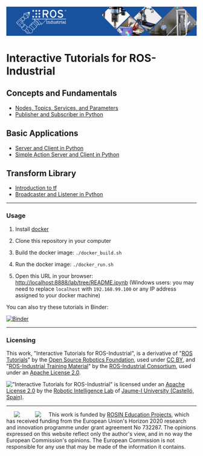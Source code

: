 [![ROS Industrial Homepage](img/logo.jpg)](https://rosindustrial.org/)
# Interactive Tutorials for ROS-Industrial

## Concepts and Fundamentals
* [Nodes, Topics, Services, and Parameters](Concepts/Fundamentals/index.ipynb)
* [Publisher and Subscriber in Python](Concepts/Topics/index.ipynb)

## Basic Applications
* [Server and Client in Python](Applications/Services/index.ipynb)
* [Simple Action Server and Client in Python](Applications/Actions/index.ipynb)

## Transform Library
* [Introduction to tf](Transform/Intro/index.ipynb)
* [Broadcaster and Listener in Python](Transform/Programming/index.ipynb)

<hr>

### Usage

1. Install [docker](https://www.docker.com/)

2. Clone this repository in your computer

3. Build the docker image:
```./docker_build.sh```

4. Run the docker image:
```./docker_run.sh```

5. Open this URL in your browser:
[http://localhost:8888/lab/tree/README.ipynb](http://localhost:8888/lab/tree/README.ipynb) (Windows users: you may need to replace `localhost` with `192.168.99.100` or any IP address assigned to your docker machine)

You can also try these tutorials in Binder:

[![Binder](https://mybinder.org/badge.svg)](https://mybinder.org/v2/gh/RobInLabUJI/ROSIN-Tutorials/master?urlpath=lab/tree/README.ipynb)

<hr>

### Licensing

This work, "Interactive Tutorials for ROS-Industrial", is a derivative of "[ROS Tutorials](http://wiki.ros.org/ROS/Tutorials)" by the [Open Source Robotics Foundation](http://www.osrfoundation.org/), used under [CC BY](https://creativecommons.org/licenses/by/3.0/), and "[ROS-Industrial Training Material](http://ros-industrial.github.io/industrial_training/index.html)" by the [ROS-Industrial Consortium](http://rosindustrial.org/ric), used under an [Apache License 2.0](https://www.apache.org/licenses/LICENSE-2.0).

<a href="http://robinlab.uji.es"><img align="left" src="img/robinlab_logo.png"></a>
"Interactive Tutorials for ROS-Industrial" is licensed under an [Apache License 2.0](https://www.apache.org/licenses/LICENSE-2.0) by the [Robotic Intelligence Lab](http://robinlab.uji.es) of [Jaume-I University (Castelló, Spain)](http://www.uji.es).

<hr>

<a href="http://rosin-project.eu"><img style="margin: 0px 20px; float: left" src="img/Logo_ROSIN.png"></a>
<img style="margin: 0px 20px; float: left" src="img/EU-Flag.png">
This work is funded by [ROSIN Education Projects](http://rosin-project.eu/eps),
which has received funding from the European Union's Horizon 2020 research and innovation programme under grant agreement No 732287. The opinions expressed on this website reflect only the author's view, and in no way the European Commission's opinions.
The European Commission is not responsible for any use that may be made of the information it contains.
